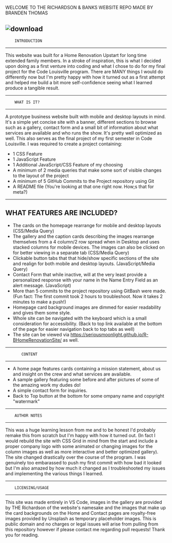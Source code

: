 WELCOME TO THE RICHARDSON & BANKS WEBSITE REPO 
MADE BY BRANDEN THOMAS

![download](https://st.depositphotos.com/1734074/2336/v/600/depositphotos_23367726-stock-illustration-bulldog-sherlock.jpg)
------------------------------
        INTRODUCTION
------------------------------

This website was built for a Home Renovation Upstart for long time extended family members. 
In a stroke of inspiration, this is what I decided upon doing as a first venture into coding and what I chose to do for my final project for the Code Louisville program.
There are MANY things I would do differently now but I'm pretty happy with how it turned out as a first attempt and helped me build a bit more self-confidence seeing what I
learned produce a tangible result.

------------------------------
        WHAT IS IT?
------------------------------

A prototype business website built with mobile and desktop layouts in mind. It's a simple yet concise site with a banner, different sections to browse such as a gallery, contact
form and a small bit of information about what services are available and who runs the show. It's pretty well optimized as well.
This also serves as the final project of my first semester in Code Louisville. I was required to create a project containing:

- 1 CSS Feature
- 1 JavaScript Feature
- 1 Additional JavaScript/CSS Feature of my choosing
- A minimum of 2 media queries that make some sort of visible changes to the layout of the project
- A minimum of 5 GitHub Commits to the Project repository using Git
- A README file (You're looking at that one right now. How;s that for meta?)

------------------------------
  WHAT FEATURES ARE INCLUDED?
------------------------------

- The cards on the homepage rearrange for mobile and desktop layouts (CSS/Media Query)
- The gallery and the caption cards describing the images rearrange themselves from a 4 column/2 row spread when in Desktop and uses stacked columns for mobile devices.
  The images can also be clicked on for better viewing in a separate tab (CSS/Media Query)
- Clickable button tabs that that hide/show specific sections of the site and realign for both mobile and desktop layouts. (JavaScript/Media Query)
- Contact Form that while inactive, will at the very least provide a personalized response with your name in the Name Entry Field as an alert message. (JavaScript)
- More than 5 commits to the project repository using GitBash were made. (Fun fact: The first commit took 2 hours to troubleshoot. Now it takes 2 minutes to make a push!)
- Homepage card background images are dimmed for easier readability and gives them some style.
- Whole site can be navigated with the keyboard which is a small consideration for accessibility.
  (Back to top link available at the bottom of the page for easier navigation back to top tabs as well)
- The site can be viewed via https://seriousmoonlight.github.io/R-BHomeRenovationSite/ as well.

------------------------------
           CONTENT
------------------------------

- A home page features cards containing a mission statement, about us and insight on the crew and what services are available.
- A sample gallery featuring some before and after pictures of some of the amazing work my dudes do!
- A simple contact form for inquiries.
- Back to Top button at the bottom for some ompany name and copyright "watermark" 

-------------------------------
        AUTHOR NOTES
-------------------------------

This was a huge learning lesson from me and to be honest I'd probably remake this from scratch but I'm happy with how it turned out.
(In fact I would rebuild the site with CSS Grid in mind from the start and include a proper company logo with some animated or 
changing images for the column images as well as more interactive and better optimized gallery).
The site changed drastically over the course of the program. I was genuinely too embarassed to push my first commit with how bad it looked but I'm also amazed by how much
it changed as I troubleshooted my issues and implementing the various things I learned.

-------------------------------
        LICENSING/USAGE
-------------------------------

This site was made entirely in VS Code, images in the gallery are provided by THE Richardson of the website's namesake and the images that make up the card backgrounds on the Home and Contact pages are royalty-free images provided by Unsplash as temporary placeholder images. 
This is public domain and no charges or legal issues will arise from pulling from this repository however if please contact me regarding pull requests! Thank you for reading.
